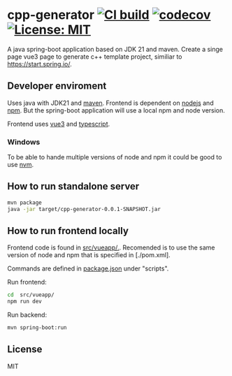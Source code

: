 # cpp-generator [![CI build](https://github.com/mwthinker/cpp-generator/actions/workflows/ci.yml/badge.svg)](https://github.com/mwthinker/cpp-generator/actions/workflows/ci.yml) [![codecov](https://codecov.io/gh/mwthinker/cpp-generator/graph/badge.svg?token=T6CE5XBPEQ)](https://codecov.io/gh/mwthinker/cpp-generator) [![License: MIT](https://img.shields.io/badge/License-MIT-yellow.svg)](https://opensource.org/licenses/MIT)
A java spring-boot application based on JDK 21 and maven. Create a singe page vue3 page to generate c++ template project, similiar to https://start.spring.io/.

## Developer enviroment
Uses java with JDK21 and [maven](https://maven.apache.org/what-is-maven.html). Frontend is dependent on [nodejs](https://nodejs.org/en/learn/getting-started/introduction-to-nodejs) and [npm](https://docs.npmjs.com/about-npm). But the spring-boot application will use a local npm and node version.

Frontend uses [vue3](https://vuejs.org/) and [typescript](https://www.typescriptlang.org/).

### Windows
To be able to hande multiple versions of node and npm it could be good to use [nvm](https://github.com/coreybutler/nvm-windows).

## How to run standalone server

```bash
mvn package
java -jar target/cpp-generator-0.0.1-SNAPSHOT.jar
```

## How to run frontend locally
Frontend code is found in [src/vueapp/.](src/vueapp/.). Recomended is to use the same version of node and npm that is specified in [./pom.xml].

Commands are defined in [package.json](./src/vueapp/package.json) under "scripts".

Run frontend:
```bash
cd  src/vueapp/
npm run dev
```

Run backend:
```bash
mvn spring-boot:run
```

## License
MIT
